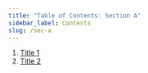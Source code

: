 ```yaml
---
title: "Table of Contents: Section A"
sidebar_label: Contents
slug: /sec-a
---
```

1. [Title 1](a-1-doc.md)
2. [Title 2](a-2-doc.md)